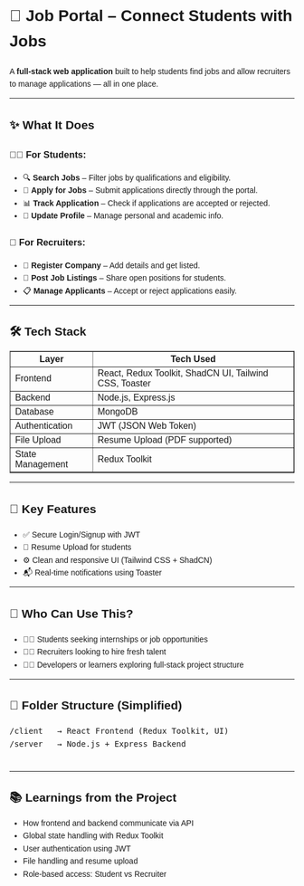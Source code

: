<!DOCTYPE html>
<html lang="en">
<head>
  <meta charset="UTF-8" />
  <meta name="viewport" content="width=device-width, initial-scale=1.0"/>
  <title>Job Portal README</title>
</head>
<body style="font-family: Arial, sans-serif; line-height: 1.6; padding: 20px;">

  <h1>💼 Job Portal – Connect Students with Jobs</h1>
  <p>A <strong>full-stack web application</strong> built to help students find jobs and allow recruiters to manage applications — all in one place.</p>

  <hr/>

  <h2>✨ What It Does</h2>

  <h3>👨‍🎓 For Students:</h3>
  <ul>
    <li>🔍 <strong>Search Jobs</strong> – Filter jobs by qualifications and eligibility.</li>
    <li>📄 <strong>Apply for Jobs</strong> – Submit applications directly through the portal.</li>
    <li>📊 <strong>Track Application</strong> – Check if applications are accepted or rejected.</li>
    <li>🧾 <strong>Update Profile</strong> – Manage personal and academic info.</li>
  </ul>

  <h3>🏢 For Recruiters:</h3>
  <ul>
    <li>🏢 <strong>Register Company</strong> – Add details and get listed.</li>
    <li>📝 <strong>Post Job Listings</strong> – Share open positions for students.</li>
    <li>📋 <strong>Manage Applicants</strong> – Accept or reject applications easily.</li>
  </ul>

  <hr/>

  <h2>🛠️ Tech Stack</h2>
  <table border="1" cellpadding="10">
    <tr>
      <th>Layer</th>
      <th>Tech Used</th>
    </tr>
    <tr>
      <td>Frontend</td>
      <td>React, Redux Toolkit, ShadCN UI, Tailwind CSS, Toaster</td>
    </tr>
    <tr>
      <td>Backend</td>
      <td>Node.js, Express.js</td>
    </tr>
    <tr>
      <td>Database</td>
      <td>MongoDB</td>
    </tr>
    <tr>
      <td>Authentication</td>
      <td>JWT (JSON Web Token)</td>
    </tr>
    <tr>
      <td>File Upload</td>
      <td>Resume Upload (PDF supported)</td>
    </tr>
    <tr>
      <td>State Management</td>
      <td>Redux Toolkit</td>
    </tr>
  </table>

  <hr/>

  <h2>🚀 Key Features</h2>
  <ul>
    <li>✅ Secure Login/Signup with JWT</li>
    <li>📎 Resume Upload for students</li>
    <li>⚙️ Clean and responsive UI (Tailwind CSS + ShadCN)</li>
    <li>📬 Real-time notifications using Toaster</li>
  </ul>

  <hr/>

  <h2>🤝 Who Can Use This?</h2>
  <ul>
    <li>🧑‍🎓 Students seeking internships or job opportunities</li>
    <li>🧑‍💼 Recruiters looking to hire fresh talent</li>
    <li>🧑‍💻 Developers or learners exploring full-stack project structure</li>
  </ul>

  <hr/>

  <h2>🧱 Folder Structure (Simplified)</h2>
  <pre>
/client   → React Frontend (Redux Toolkit, UI)
/server   → Node.js + Express Backend
  </pre>

  <hr/>

  <h2>📚 Learnings from the Project</h2>
  <ul>
    <li>How frontend and backend communicate via API</li>
    <li>Global state handling with Redux Toolkit</li>
    <li>User authentication using JWT</li>
    <li>File handling and resume upload</li>
    <li>Role-based access: Student vs Recruiter</li>
  </ul>

</body>
</html>
